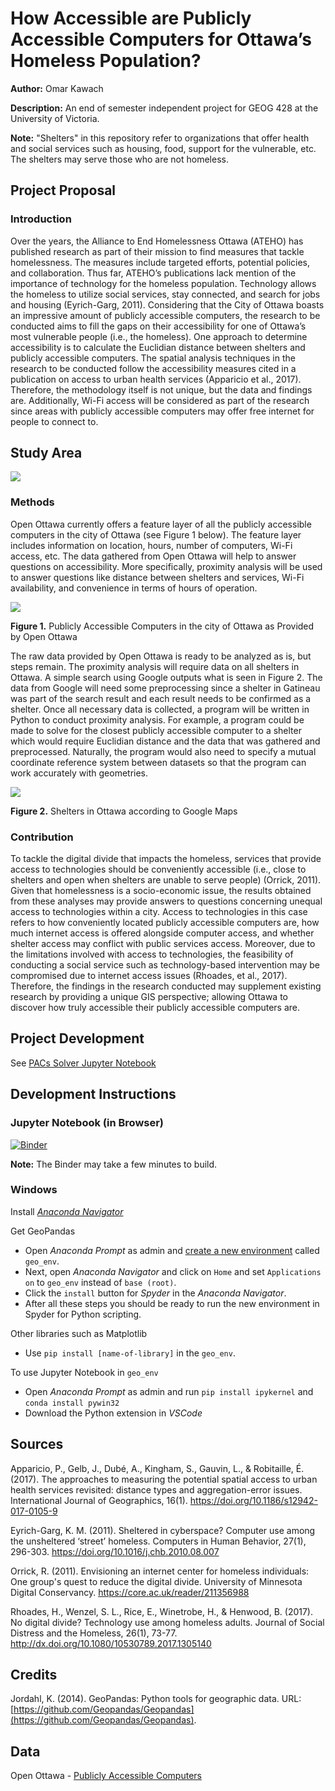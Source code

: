 # How Accessible are Publicly Accessible Computers for Ottawa’s Homeless Population?

**Author:** Omar Kawach

**Description:** An end of semester independent project for GEOG 428 at the University of Victoria. 

**Note:** "Shelters" in this repository refer to organizations that offer health and social services such as housing, food, support for the vulnerable, etc. The shelters may serve those who are not homeless.

## Project Proposal

### Introduction

Over the years, the Alliance to End Homelessness Ottawa (ATEHO) has published research as part of their mission to find measures that tackle homelessness. The measures include targeted efforts, potential policies, and collaboration. Thus far, ATEHO’s publications lack mention of the importance of technology for the homeless population. Technology allows the homeless to utilize social services, stay connected, and search for jobs and housing (Eyrich-Garg, 2011). Considering that the City of Ottawa boasts an impressive amount of publicly accessible computers, the research to be conducted aims to fill the gaps on their accessibility for one of Ottawa’s most vulnerable people (i.e., the homeless). One approach to determine accessibility is to calculate the Euclidian distance between shelters and publicly accessible computers. The spatial analysis techniques in the research to be conducted follow the accessibility measures cited in a publication on access to urban health services (Apparicio et al., 2017). Therefore, the methodology itself is not unique, but the data and findings are. Additionally, Wi-Fi access will be considered as part of the research since areas with publicly accessible computers may offer free internet for people to connect to.

## Study Area

![](img/ottawa_boundary.jpg)

### Methods

Open Ottawa currently offers a feature layer of all the publicly accessible computers in the city of Ottawa (see Figure 1 below). The feature layer includes information on location, hours, number of computers, Wi-Fi access, etc. The data gathered from Open Ottawa will help to answer questions on accessibility. More specifically, proximity analysis will be used to answer questions like distance between shelters and services, Wi-Fi availability, and convenience in terms of hours of operation. 

![](img/ottawa_pac.jpg)

**Figure 1.** Publicly Accessible Computers in the city of Ottawa as Provided by Open Ottawa

The raw data provided by Open Ottawa is ready to be analyzed as is, but steps remain. The proximity analysis will require data on all shelters in Ottawa. A simple search using Google outputs what is seen in Figure 2. The data from Google will need some preprocessing since a shelter in Gatineau was part of the search result and each result needs to be confirmed as a shelter. Once all necessary data is collected, a program will be written in Python to conduct proximity analysis. For example, a program could be made to solve for the closest publicly accessible computer to a shelter which would require Euclidian distance and the data that was gathered and preprocessed. Naturally, the program would also need to specify a mutual coordinate reference system between datasets so that the program can work accurately with geometries. 

![](img/gmap.png)
 
**Figure 2.** Shelters in Ottawa according to Google Maps

### Contribution

To tackle the digital divide that impacts the homeless, services that provide access to technologies should be conveniently accessible (i.e., close to shelters and open when shelters are unable to serve people) (Orrick, 2011). Given that homelessness is a socio-economic issue, the results obtained from these analyses may provide answers to questions concerning unequal access to technologies within a city. Access to technologies in this case refers to how conveniently located publicly accessible computers are, how much internet access is offered alongside computer access, and whether shelter access may conflict with public services access. Moreover, due to the limitations involved with access to technologies, the feasibility of conducting a social service such as technology-based intervention may be compromised due to internet access issues (Rhoades, et al., 2017). Therefore, the findings in the research conducted may supplement existing research by providing a unique GIS perspective; allowing Ottawa to discover how truly accessible their publicly accessible computers are. 

## Project Development

See [PACs Solver Jupyter Notebook](https://github.com/omarkawach/computer-access-for-homeless-in-ottawa/blob/main/notebooks/pacs_solver.ipynb)

## Development Instructions 

### Jupyter Notebook (in Browser)

[![Binder](https://mybinder.org/badge_logo.svg)](https://mybinder.org/v2/gh/omarkawach/computer-access-for-homeless-in-ottawa.git/HEAD)

**Note:** The Binder may take a few minutes to build.

### Windows

Install [*Anaconda Navigator*](https://www.anaconda.com/)

Get GeoPandas

- Open *Anaconda Prompt* as admin and [create a new environment](https://geopandas.readthedocs.io/en/latest/getting_started/install.html#creating-a-new-environment) called ```geo_env```.
- Next, open *Anaconda Navigator* and click on ```Home``` and set ```Applications on``` to ```geo_env``` instead of ```base (root)```. 
- Click the ```install``` button for *Spyder* in the *Anaconda Navigator*. 
- After all these steps you should be ready to run the new environment in Spyder for Python scripting. 

Other libraries such as Matplotlib
- Use ```pip install [name-of-library]``` in the ```geo_env```.

To use Jupyter Notebook in ```geo_env```
- Open *Anaconda Prompt* as admin and run ```pip install ipykernel``` and ```conda install pywin32```
- Download the Python extension in *VSCode*

## Sources

Apparicio, P., Gelb, J., Dubé, A., Kingham, S., Gauvin, L., & Robitaille, É. (2017). The approaches to measuring the potential spatial access to urban health services revisited: distance types and aggregation-error issues. International Journal of Geographics, 16(1). https://doi.org/10.1186/s12942-017-0105-9 

Eyrich-Garg, K. M. (2011). Sheltered in cyberspace? Computer use among the unsheltered ‘street’ homeless. Computers in Human Behavior, 27(1), 296-303. https://doi.org/10.1016/j.chb.2010.08.007 

Orrick, R. (2011). Envisioning an internet center for homeless individuals: One group's quest to reduce the digital divide. University of Minnesota Digital Conservancy. https://core.ac.uk/reader/211356988 

Rhoades, H., Wenzel, S. L., Rice, E., Winetrobe, H., & Henwood, B. (2017). No digital divide? Technology use among homeless adults. Journal of Social Distress and the Homeless, 26(1), 73-77. http://dx.doi.org/10.1080/10530789.2017.1305140 

## Credits

Jordahl, K. (2014). GeoPandas: Python tools for geographic data. URL: [https://github.com/Geopandas/Geopandas](https://github.com/Geopandas/Geopandas).

## Data

Open Ottawa - [Publicly Accessible Computers](https://open.ottawa.ca/datasets/publicly-accessible-computers/data?geometry=-77.710%2C45.058%2C-73.538%2C45.733)